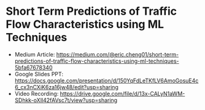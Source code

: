 # Short Term Predictions of Traffic Flow Characteristics using ML Techniques
- Medium Article: https://medium.com/@eric.cheng01/short-term-predictions-of-traffic-flow-characteristics-using-ml-techniques-5bfa67678340
- Google Slides PPT: https://docs.google.com/presentation/d/150YqFdLeTKfLV6AmoGosuE4c6_cx3nCXiK6za16jw48/edit?usp=sharing
- Video Recording: https://drive.google.com/file/d/13x-CALyN1aWM-SDhkk-oXIl42fAVsc7t/view?usp=sharing
